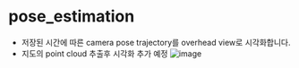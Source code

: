 # pose_estimation

- 저장된 시간에 따른 camera pose trajectory를 overhead view로 시각화합니다.
- 지도의 point cloud 추출후 시각화 추가 예정
  ![image](https://github.com/user-attachments/assets/be6d0a48-ccc1-46e3-aae8-3702b596a24c)
